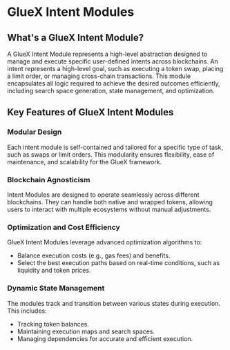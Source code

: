 # GlueX Intent Modules

## What's a GlueX Intent Module?

A GlueX Intent Module represents a high-level abstraction designed to manage and execute specific user-defined intents across blockchains. An intent represents a high-level goal, such as executing a token swap, placing a limit order, or managing cross-chain transactions. This module encapsulates all logic required to achieve the desired outcomes efficiently, including search space generation, state management, and optimization.

## Key Features of GlueX Intent Modules

### Modular Design
Each intent module is self-contained and tailored for a specific type of task, such as swaps or limit orders. This modularity ensures flexibility, ease of maintenance, and scalability for the GlueX framework.

### Blockchain Agnosticism
Intent Modules are designed to operate seamlessly across different blockchains. They can handle both native and wrapped tokens, allowing users to interact with multiple ecosystems without manual adjustments.

### Optimization and Cost Efficiency
GlueX Intent Modules leverage advanced optimization algorithms to:

- Balance execution costs (e.g., gas fees) and benefits.
- Select the best execution paths based on real-time conditions, such as liquidity and token prices.

### Dynamic State Management
The modules track and transition between various states during execution. This includes:

- Tracking token balances.
- Maintaining execution maps and search spaces.
- Managing dependencies for accurate and efficient execution.